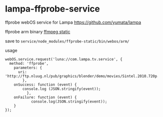 # lampa-ffprobe-service 

ffprobe webOS service for Lampa https://github.com/yumata/lampa

ffprobe arm binary [ffmpeg static](https://johnvansickle.com/ffmpeg/releases/ffmpeg-release-armhf-static.tar.xz)

save to `service/node_modules/ffprobe-static/bin/webos/arm/`

usage 
```
webOS.service.request('luna://com.lampa.tv.service', {
  method: 'ffprobe',
    parameters: { 
      uri: 'http://ftp.nluug.nl/pub/graphics/blender/demo/movies/Sintel.2010.720p.mkv'
		},
	onSuccess: function (event) {
   		console.log (JSON.stringify(event));
          },
  	onFailure: function (event) {
    		console.log(JSON.stringify(event));
    }
});
```
